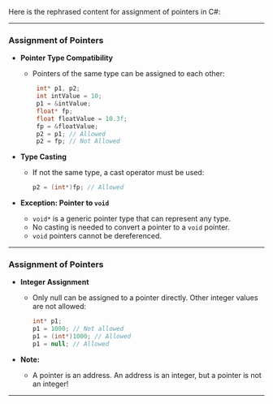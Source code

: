 Here is the rephrased content for assignment of pointers in C#:

---

### Assignment of Pointers

- **Pointer Type Compatibility**
  - Pointers of the same type can be assigned to each other:
    ```csharp
     int* p1, p2;
     int intValue = 10;
     p1 = &intValue;
     float* fp;
     float floatValue = 10.3f;
     fp = &floatValue;
     p2 = p1; // Allowed
     p2 = fp; // Not Allowed
    ```

- **Type Casting**
  - If not the same type, a cast operator must be used:
    ```csharp
    p2 = (int*)fp; // Allowed
    ```

- **Exception: Pointer to `void`**
  - `void*` is a generic pointer type that can represent any type.
  - No casting is needed to convert a pointer to a `void` pointer.
  - `void` pointers cannot be dereferenced.

---

### Assignment of Pointers

- **Integer Assignment**
  - Only null can be assigned to a pointer directly. Other integer values are not allowed:
    ```csharp
    int* p1;
    p1 = 1000; // Not allowed
    p1 = (int*)1000; // Allowed
    p1 = null; // Allowed
    ```

- **Note:**
  - A pointer is an address. An address is an integer, but a pointer is not an integer!

---
